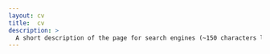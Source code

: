 ```yaml
---
layout: cv
title:  cv
description: >
  A short description of the page for search engines (~150 characters long).
---
```

